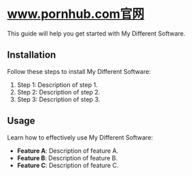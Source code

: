 # www.pornhub.com官网

This guide will help you get started with My Different Software.

## Installation

Follow these steps to install My Different Software:

1. Step 1: Description of step 1.
2. Step 2: Description of step 2.
3. Step 3: Description of step 3.

## Usage

Learn how to effectively use My Different Software:

- **Feature A**: Description of feature A.
- **Feature B**: Description of feature B.
- **Feature C**: Description of feature C.
